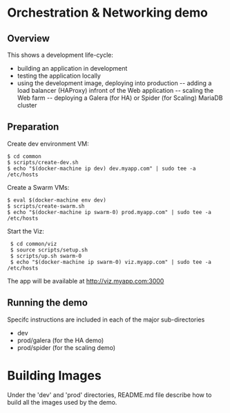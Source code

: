 # Orchestration & Networking demo

## Overview
This shows a development life-cycle:
- building an application in development
- testing the application locally
- using the development image, deploying into production
-- adding a load balancer (HAProxy) infront of the Web application
-- scaling the Web farm
-- deploying a Galera (for HA) or Spider (for Scaling) MariaDB cluster

## Preparation

Create dev environment VM:

    $ cd common
    $ scripts/create-dev.sh
    $ echo "$(docker-machine ip dev) dev.myapp.com" | sudo tee -a /etc/hosts

Create a Swarm VMs:

    $ eval $(docker-machine env dev)
    $ scripts/create-swarm.sh
    $ echo "$(docker-machine ip swarm-0) prod.myapp.com" | sudo tee -a /etc/hosts

Start the Viz:

     $ cd common/viz
     $ source scripts/setup.sh
     $ scripts/up.sh swarm-0
     $ echo "$(docker-machine ip swarm-0) viz.myapp.com" | sudo tee -a /etc/hosts

The app will be available at http://viz.myapp.com:3000    

## Running the demo
Specifc instructions are included in each of the major sub-directories
- dev
- prod/galera (for the HA demo)
- prod/spider (for the scaling demo)

# Building Images
Under the 'dev' and 'prod' directories, README.md file describe how to build all the images used by the demo.
